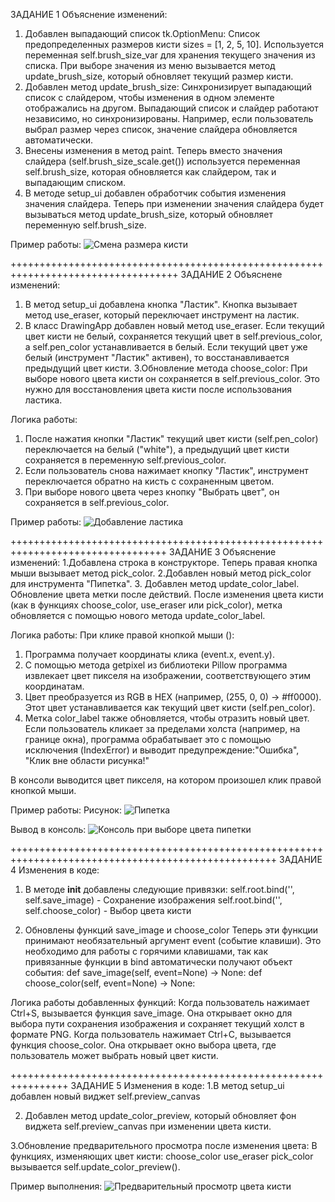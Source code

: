 ЗАДАНИЕ 1
Объяснение изменений:
1. Добавлен выпадающий список tk.OptionMenu:
Список предопределенных размеров кисти sizes = [1, 2, 5, 10].
Используется переменная self.brush_size_var для хранения текущего значения из списка.
При выборе значения из меню вызывается метод update_brush_size, который обновляет текущий размер кисти.
2. Добавлен метод update_brush_size:
Синхронизирует выпадающий список с слайдером, чтобы изменения в одном элементе отображались на другом.
Выпадающий список и слайдер работают независимо, но синхронизированы. Например, если пользователь выбрал размер через список, значение слайдера обновляется автоматически.
3. Внесены изменения в метод paint.
Теперь вместо значения слайдера (self.brush_size_scale.get()) используется переменная self.brush_size, которая обновляется как слайдером, так и выпадающим списком.
4. В методе setup_ui добавлен обработчик события изменения значения слайдера.
Теперь при изменении значения слайдера будет вызываться метод update_brush_size, который обновляет переменную self.brush_size.

Пример работы:
![Смена размера кисти](https://github.com/user-attachments/assets/8f2c919b-fe7a-44bb-b1e3-d7a903709e05)

+++++++++++++++++++++++++++++++++++++++++++++++++++++++++++++++++++++++++++++++++++
ЗАДАНИЕ 2
Объяснене изменений:
1. В метод setup_ui добавлена кнопка "Ластик". Кнопка вызывает метод use_eraser, который переключает инструмент на ластик.
2. В класс DrawingApp добавлен новый метод use_eraser. Если текущий цвет кисти не белый, сохраняется текущий цвет в self.previous_color, а self.pen_color устанавливается в белый.
Если текущий цвет уже белый (инструмент "Ластик" активен), то восстанавливается предыдущий цвет кисти.
3.Обновление метода choose_color: При выборе нового цвета кисти он сохраняется в self.previous_color. Это нужно для восстановления цвета кисти после использования ластика.

Логика работы:
1. После нажатия кнопки "Ластик" текущий цвет кисти (self.pen_color) переключается на белый ("white"), а предыдущий цвет кисти сохраняется в переменную self.previous_color.
2. Если пользователь снова нажимает кнопку "Ластик", инструмент переключается обратно на кисть с сохраненным цветом.
3. При выборе нового цвета через кнопку "Выбрать цвет", он сохраняется в self.previous_color.

Пример работы:
![Добавление ластика](https://github.com/user-attachments/assets/90b4e884-ed65-44a3-a9c1-d623af25bae1)

+++++++++++++++++++++++++++++++++++++++++++++++++++++++++++++++++++++++++++++++++
ЗАДАНИЕ 3
Объяснение изменений:
1.Добавлена строка в конструкторе. Теперь правая кнопка мыши вызывает метод pick_color.
2.Добавлен новый метод pick_color для инструмента "Пипетка".
3. Добавлен метод update_color_label. Обновление цвета метки после действий. После изменения цвета кисти (как в функциях choose_color, use_eraser или pick_color), метка обновляется с помощью нового метода update_color_label.

Логика работы:
При клике правой кнопкой мыши (<Button-3>):
1. Программа получает координаты клика (event.x, event.y).
2. С помощью метода getpixel из библиотеки Pillow программа извлекает цвет пикселя на изображении, соответствующего этим координатам.
3. Цвет преобразуется из RGB в HEX (например, (255, 0, 0) → #ff0000). Этот цвет устанавливается как текущий цвет кисти (self.pen_color).
4. Метка color_label также обновляется, чтобы отразить новый цвет.
Если пользователь кликает за пределами холста (например, на границе окна), программа обрабатывает это с помощью исключения (IndexError) и выводит предупреждение:"Ошибка", "Клик вне области рисунка!"
 
В консоли выводится цвет пикселя, на котором произошел клик правой кнопкой мыши.

Пример работы:
Рисунок:
![Пипетка](https://github.com/user-attachments/assets/c60dcd66-dc7f-4aef-8899-e9b6b5357c78)

Вывод в консоль:
![Консоль при выборе цвета пипетки](https://github.com/user-attachments/assets/d697f54c-0b78-4937-b5b0-d0363ed7886f)

++++++++++++++++++++++++++++++++++++++++++++++++++++++++++++++++++++++++++++++++++++++++++++++++++++
ЗАДАНИЕ 4
Изменения в коде:
1. В методе __init__ добавлены следующие привязки:
    self.root.bind('<Control-s>', self.save_image)  - Сохранение изображения
    self.root.bind('<Control-c>', self.choose_color) - Выбор цвета кисти

2. Обновлены функций save_image и choose_color
Теперь эти функции принимают необязательный аргумент event (событие клавиши). Это необходимо для работы с горячими клавишами, так как привязанные функции в bind автоматически получают объект события:
def save_image(self, event=None) -> None:
def choose_color(self, event=None) -> None:

Логика работы добавленных функций:
Когда пользователь нажимает Ctrl+S, вызывается функция save_image. Она открывает окно для выбора пути сохранения изображения и сохраняет текущий холст в формате PNG.
Когда пользователь нажимает Ctrl+C, вызывается функция choose_color. Она открывает окно выбора цвета, где пользователь может выбрать новый цвет кисти.

++++++++++++++++++++++++++++++++++++++++++++++++++++++++++++++++
ЗАДАНИЕ 5
Изменения в коде:
1.В метод setup_ui добавлен новый виджет self.preview_canvas

2. Добавлен метод update_color_preview, который обновляет фон виджета self.preview_canvas при изменении цвета кисти.

3.Обновление предварительного просмотра после изменения цвета:
 В функциях, изменяющих цвет кисти:
choose_color
use_eraser
pick_color 
вызывается self.update_color_preview().

Пример выполнения:
![Предварительный просмотр цвета кисти](https://github.com/user-attachments/assets/b8eb806b-0939-4917-9244-317e8c7a3f20)











